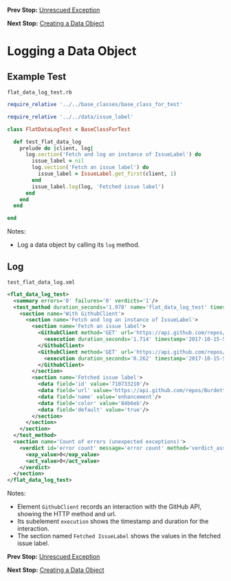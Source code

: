 <!--- GENERATED FILE, DO NOT EDIT --->
**Prev Stop:** [Unrescued Exception](./UnrescuedException.md#unrescued-exception)

**Next Stop:** [Creating a Data Object](./FlatDataNew.md#creating-a-data-object)


# Logging a Data Object

## Example Test

<code>flat_data_log_test.rb</code>
```ruby
require_relative '../../base_classes/base_class_for_test'

require_relative '../../data/issue_label'

class FlatDataLogTest < BaseClassForTest

  def test_flat_data_log
    prelude do |client, log|
      log.section('Fetch and log an instance of IssueLabel') do
        issue_label = nil
        log.section('Fetch an issue label') do
          issue_label = IssueLabel.get_first(client, 1)
        end
        issue_label.log(log, 'Fetched issue label')
      end
    end
  end

end
```

Notes:

- Log a data object by calling its `log` method.

## Log

<code>test_flat_data_log.xml</code>
```xml
<flat_data_log_test>
  <summary errors='0' failures='0' verdicts='1'/>
  <test_method duration_seconds='1.978' name='flat_data_log_test' timestamp='2017-10-15-Sun-18.11.19.332'>
    <section name='With GithubClient'>
      <section name='Fetch and log an instance of IssueLabel'>
        <section name='Fetch an issue label'>
          <GithubClient method='GET' url='https://api.github.com/repos/BurdetteLamar/CrashDummy/issues/1/labels'>
            <execution duration_seconds='1.714' timestamp='2017-10-15-Sun-18.11.19.332'/>
          </GithubClient>
          <GithubClient method='GET' url='https://api.github.com/repos/BurdetteLamar/CrashDummy/issues/1/labels'>
            <execution duration_seconds='0.262' timestamp='2017-10-15-Sun-18.11.21.046'/>
          </GithubClient>
        </section>
        <section name='Fetched issue label'>
          <data field='id' value='710733210'/>
          <data field='url' value='https://api.github.com/repos/BurdetteLamar/CrashDummy/labels/enhancement'/>
          <data field='name' value='enhancement'/>
          <data field='color' value='84b6eb'/>
          <data field='default' value='true'/>
        </section>
      </section>
    </section>
  </test_method>
  <section name='Count of errors (unexpected exceptions)'>
    <verdict id='error count' message='error count' method='verdict_assert_equal?' outcome='passed' volatile='true'>
      <exp_value>0</exp_value>
      <act_value>0</act_value>
    </verdict>
  </section>
</flat_data_log_test>
```

Notes:

- Element `GithubClient` records an interaction with the GitHub API, showing the HTTP method and url.
- Its subelement `execution` shows the timestamp and duration for the interaction.
- The section named `Fetched IssueLabel` shows the values in the fetched issue label.

**Prev Stop:** [Unrescued Exception](./UnrescuedException.md#unrescued-exception)

**Next Stop:** [Creating a Data Object](./FlatDataNew.md#creating-a-data-object)

